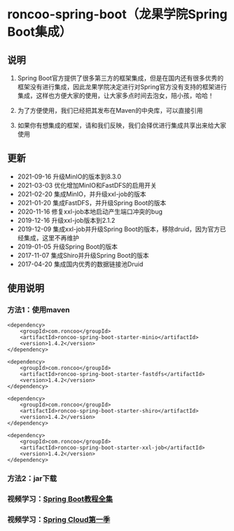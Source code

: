 # roncoo-spring-boot（龙果学院Spring Boot集成）

## 说明
1. Spring Boot官方提供了很多第三方的框架集成，但是在国内还有很多优秀的框架没有进行集成，因此龙果学院决定进行对Spring官方没有支持的框架进行集成，这样也方便大家的使用，让大家多点时间去泡女，陪小孩，哈哈！

2. 为了方便使用，我们已经把其发布在Maven的中央库，可以直接引用

3. 如果你有想集成的框架，请和我们反映，我们会择优进行集成共享出来给大家使用

## 更新
* 2021-09-16 升级MinIO的版本到8.3.0
* 2021-03-03 优化增加MinIO和FastDFS的启用开关
* 2021-02-20 集成MinIO，并升级xxl-job的版本
* 2021-01-20 集成FastDFS，并升级Spring Boot的版本
* 2020-11-16 修复xxl-job本地启动产生端口冲突的bug
* 2019-12-16 升级xxl-job版本到2.1.2
* 2019-12-09 集成xxl-job并升级Spring Boot的版本，移除druid，因为官方已经集成，这里不再维护
* 2019-01-05 升级Spring Boot的版本
* 2017-11-07 集成Shiro并升级Spring Boot的版本
* 2017-04-20 集成国内优秀的数据链接池Druid

## 使用说明
### 方法1：使用maven
```
<dependency>
    <groupId>com.roncoo</groupId>
    <artifactId>roncoo-spring-boot-starter-minio</artifactId>
    <version>1.4.2</version>
</dependency>

<dependency>
    <groupId>com.roncoo</groupId>
    <artifactId>roncoo-spring-boot-starter-fastdfs</artifactId>
    <version>1.4.2</version>
</dependency>

<dependency>
    <groupId>com.roncoo</groupId>
    <artifactId>roncoo-spring-boot-starter-shiro</artifactId>
    <version>1.4.2</version>
</dependency>

<dependency>
    <groupId>com.roncoo</groupId>
    <artifactId>roncoo-spring-boot-starter-xxl-job</artifactId>
    <version>1.4.2</version>
</dependency>

```
### 方法2：jar下载

### 视频学习：[Spring Boot教程全集](http://www.roncoo.com/course/view/c99516ea604d4053908c1768d6deee3d)
### 视频学习：[Spring Cloud第一季](http://www.roncoo.com/course/view/cc8fbd6749f94f2fa015641ef96b9460)

